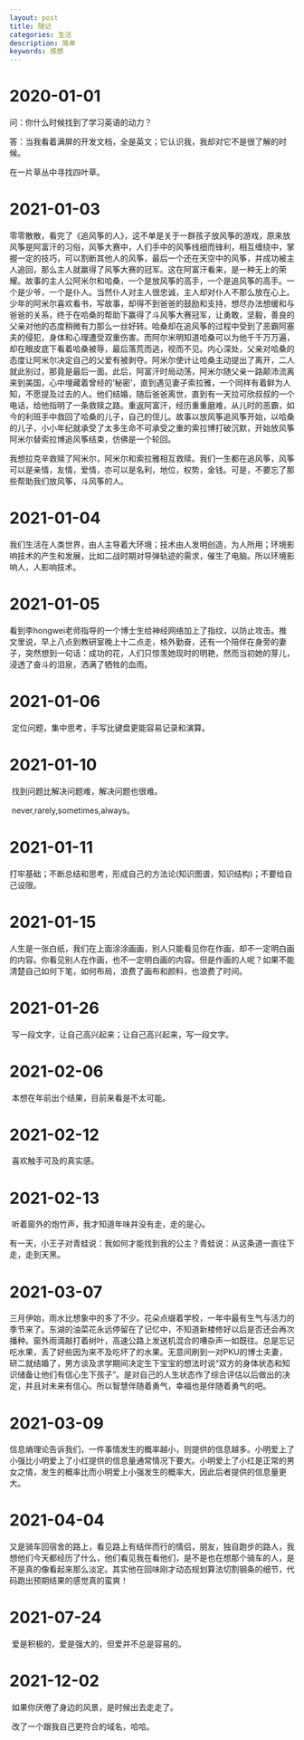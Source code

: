 ```yaml
---
layout: post
title: 随记
categories: 生活
description: 简单
keywords: 感想
---
```


<head>
    <script src="https://cdn.mathjax.org/mathjax/latest/MathJax.js?config=TeX-AMS-MML_HTMLorMML" type="text/javascript"></script>
    <script type="text/x-mathjax-config">
        MathJax.Hub.Config({
            tex2jax: {
            skipTags: ['script', 'noscript', 'style', 'textarea', 'pre'],
            inlineMath: [['$','$']]
            }
        });
    </script>
</head>


# 2020-01-01

问：你什么时候找到了学习英语的动力？

答：当我看着满屏的开发文档，全是英文；它认识我，我却对它不是很了解的时候。

在一片草丛中寻找四叶草。

# 2021-01-03

​		零零散散，看完了《追风筝的人》，这不单是关于一群孩子放风筝的游戏，原来放风筝是阿富汗的习俗，风筝大赛中，人们手中的风筝线细而锋利，相互缠绕中，掌握一定的技巧，可以割断其他人的风筝，最后一个还在天空中的风筝，并成功被主人追回，那么主人就赢得了风筝大赛的冠军。这在阿富汗看来，是一种无上的荣耀。故事的主人公阿米尔和哈桑，一个是放风筝的高手，一个是追风筝的高手。一个是少爷，一个是仆人。当然仆人对主人很忠诚，主人却对仆人不那么放在心上。少年的阿米尔喜欢看书，写故事，却得不到爸爸的鼓励和支持，想尽办法想缓和与爸爸的关系，终于在哈桑的帮助下赢得了斗风筝大赛冠军，让勇敢，坚毅，善良的父亲对他的态度稍微有力那么一丝好转。哈桑却在追风筝的过程中受到了恶霸阿塞夫的侵犯，身体和心理遭受双重伤害。而阿尔米明知道哈桑可以为他千千万万遍，却在眼皮底下看着哈桑被辱，最后落荒而逃，视而不见。内心深处，父亲对哈桑的态度让阿米尔决定自己的父爱有被剥夺。阿米尔使计让哈桑主动提出了离开，二人就此别过，那竟是最后一面。此后，阿富汗时局动荡，阿米尔随父亲一路颠沛流离来到美国，心中埋藏着曾经的‘秘密’，直到遇见妻子索拉雅，一个同样有着鲜为人知，不愿提及过去的人。他们结婚，随后爸爸离世，直到有一天拉可欣叔叔的一个电话，给他指明了一条救赎之路。重返阿富汗，经历重重磨难，从儿时的恶霸，如今的利班手中救回了哈桑的儿子，自己的侄儿。故事以放风筝追风筝开始，以哈桑的儿子，小小年纪就承受了太多生命不可承受之重的索拉博打破沉默，开始放风筝阿米尔替索拉博追风筝结束，仿佛是一个轮回。

​	我想拉克辛救赎了阿米尔，阿米尔和索拉雅相互救赎。我们一生都在追风筝，风筝可以是亲情，友情，爱情，亦可以是名利，地位，权势，金钱。可是，不要忘了那些帮助我们放风筝，斗风筝的人。

# 2021-01-04

​		我们生活在人类世界，由人主导着大环境；技术由人发明创造，为人所用；环境影响技术的产生和发展，比如二战时期对导弹轨迹的需求，催生了电脑。所以环境影响人，人影响技术。

# 2021-01-05

​	看到李hongwei老师指导的一个博士生给神经网络加上了指纹，以防止攻击。推文里说，早上八点到教研室晚上十二点走，格外勤奋，还有一个陪伴在身旁的妻子，突然想到一句话：成功的花，人们只惊羡她现时的明艳，然而当初她的芽儿，浸透了奋斗的泪泉，洒满了牺牲的血雨。



# 2021-01-06

​       定位问题，集中思考，手写比键盘更能容易记录和演算。

# 2021-01-10

​	 找到问题比解决问题难，解决问题也很难。

​	 never,rarely,sometimes,always。

# 2021-01-11

​	打牢基础；不断总结和思考，形成自己的方法论(知识图谱，知识结构)；不要给自己设限。

# 2021-01-15

​	人生是一张白纸，我们在上面涂涂画画，别人只能看见你在作画，却不一定明白画的内容。你看见别人在作画，也不一定明白画的内容。但是作画的人呢？如果不能清楚自己如何下笔，如何布局，浪费了画布和颜料，也浪费了时间。

# 2021-01-26

​	写一段文字，让自己高兴起来；让自己高兴起来，写一段文字。

# 2021-02-06

​	本想在年前出个结果，目前来看是不太可能。

# 2021-02-12

​	喜欢触手可及的真实感。

# 2021-02-13

​	听着窗外的炮竹声，我才知道年味并没有走，走的是心。

​	有一天，小王子对青蛙说：我如何才能找到我的公主？青蛙说：从这条道一直往下走，走到天黑。

# 2021-03-07

​	三月伊始，雨水比想象中的多了不少。花朵点缀着学校，一年中最有生气与活力的季节来了。东湖的油菜花永远停留在了记忆中，不知道新楼修好以后是否还会再次播种。窗外雨滴敲打着树叶，高速公路上发送机混合的嘈杂声一如既往。总是忘记吃水果，丢了好些因为来不及吃坏了的水果。无意间刷到一对PKU的博士夫妻，研二就结婚了，男方谈及求学期间决定生下宝宝的想法时说“双方的身体状态和知识储备让他们有信心生下孩子”。是对自己的人生状态作了综合评估以后做出的决定，并且对未来有信心。所以智慧伴随着勇气，幸福也是伴随着勇气的吧。

# 2021-03-09

​	信息熵理论告诉我们，一件事情发生的概率越小，则提供的信息越多。小明爱上了小强比小明爱上了小红提供的信息量通常情况下要大。小明爱上了小红是正常的男女之情，发生的概率比而小明爱上小强发生的概率大，因此后者提供的信息量更大。

# 2021-04-04	

​	又是骑车回宿舍的路上，看见路上有结伴而行的情侣，朋友，独自跑步的路人，我想他们今天都经历了什么，他们看见我在看他们，是不是也在想那个骑车的人，是不是真的像看起来那么淡定。其实他在回味刚才动态规划算法切割钢条的细节，代码跑出预期结果的感觉真的蛮爽！

# 2021-07-24

​	爱是积极的，爱是强大的，但爱并不总是容易的。

# 2021-12-02

​	如果你厌倦了身边的风景，是时候出去走走了。

​    改了一个跟我自己更符合的域名，哈哈。
